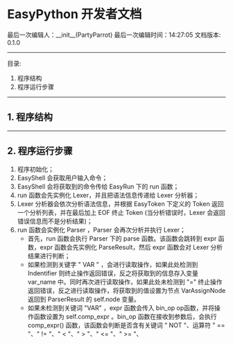 <!--
 * @作者: __init__(PartyParrot)
 * @Github 地址: https://github.com/PartyParrot359
 * @Gitee 地址: https://gitee.com/JUST_SANS
 * @邮件: 2100970361@qq.com
 * @Date: 2021-11-19 13:31:45
 * @最后一次编辑人: __init__(PartyParrot)
 * @LastEditTime: 2021-11-19 20:16:33
-->

# EasyPython 开发者文档

最后一次编辑人：\_\_init\_\_(PartyParrot)
最后一次编辑时间：14:27:05
文档版本: 0.1.0

---
目录:
1. 程序结构
2. 程序运行步骤
---
## 1. 程序结构

---
## 2. 程序运行步骤
1. 程序初始化；
2. EasyShell 会获取用户输入命令；
3. EasyShell 会将获取到的命令传给 EasyRun 下的 run 函数；
4. run 函数会先实例化 Lexer，并且把语法信息传递给 Lexer 分析器；
5. Lexer 分析器会依次分析语法信息，并根据 EasyToken 下定义的 Token 返回一个分析列表，并在最后加上 EOF 终止 Token (当分析错误时，Lexer 会返回错误信息而不是分析结果)；
6. run 函数会实例化 Parser ，Parser 会再次分析并执行 Lexer；
    -  首先，run 函数会执行 Parser 下的 parse 函数。该函数会跳转到 expr 函数，expr 函数会先实例化 ParseResult，然后 expr 函数会对 Lexer 分析结果进行判断；
    -  如果检测到关键字 " VAR " ，会进行读取操作，如果此处检测到 Indentifier 则终止操作返回错误，反之将获取到的信息存入变量 var_name 中。同时再次进行读取操作，如果此处未检测到 "=" 终止操作返回错误，反之进行读取操作，将获取到的值设置为节点 VarAssignNode 返回到 ParserResult 的 self.node 变量。
    -  如果未检测到关键词 "VAR" ，expr 函数会传入 bin_op op函数，并将操作函数设置为 self.comp_expr 。bin_op 函数在接收到参数后，会执行 comp_expr() 函数，该函数会判断是否含有关键词 " NOT "、运算符 " == "、" != "、" < "、" > "、" <= "、" >= "、
